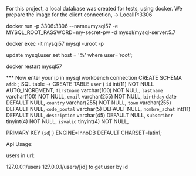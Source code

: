 For this project, a local database was created for tests, using docker. We prepare the image for the client connection,
->    LocalIP:3306

docker run -p 3306:3306 --name=mysql57 -e  MYSQL_ROOT_PASSWORD=my-secret-pw  -d mysql/mysql-server:5.7

docker exec -it mysql57 mysql -uroot -p

update mysql.user set host = '%' where user='root';

docker restart mysql57


***  Now enter your ip in mysql workbench connection
CREATE SCHEMA `afdb` ;
SQL table -> 
CREATE TABLE `user` (
  `id` int(11) NOT NULL AUTO_INCREMENT,
  `firstname` varchar(100) NOT NULL,
  `lastname` varchar(100) NOT NULL,
  `email` varchar(255) NOT NULL,
  `birthday` date DEFAULT NULL,
  `country` varchar(255) NOT NULL,
  `town` varchar(255) DEFAULT NULL,
  `code_postal` varchar(5) DEFAULT NULL,
  `nombre_achat` int(11) DEFAULT NULL,
  `description` varchar(45) DEFAULT NULL,
  `subscriber` tinyint(4) NOT NULL,
 `isvalid` tinyint(4) NOT NULL,


  PRIMARY KEY (`id`)
) ENGINE=InnoDB DEFAULT CHARSET=latin1;






Api Usage: 


users in url: 

127.0.0.1/users
127.0.0.1/users/[id] to get user by id